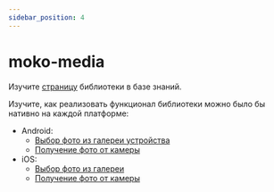 ```yaml
---
sidebar_position: 4
---
```


# moko-media
Изучите [страницу](../../learning/libraries/moko/moko-media) библиотеки в базе знаний.  

Изучите, как реализовать функционал библиотеки можно было бы нативно на каждой платформе:
- Android:
  - [Выбор фото из галереи устройства](https://developer.android.com/guide/components/intents-common#GetFile)  
  - [Получение фото от камеры](https://developer.android.com/guide/components/intents-common#ImageCapture) 
- iOS:
  - [Выбор фото из галереи](https://developer.apple.com/documentation/photokit/selecting_photos_and_videos_in_ios)  
  - [Получение фото от камеры](https://developer.apple.com/library/archive/documentation/AudioVideo/Conceptual/CameraAndPhotoLib_TopicsForIOS/Articles/TakingPicturesAndMovies.html#//apple_ref/doc/uid/TP40010406)  

